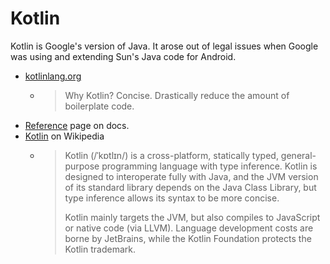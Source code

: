 # Kotlin

Kotlin is Google's version of Java. It arose out of legal issues when Google was using and extending Sun's Java code for Android.

- [kotlinlang.org](kotlinlang.org)
    - > Why Kotlin? Concise. Drastically reduce the amount of boilerplate code.
- [Reference](https://kotlinlang.org/docs/reference/) page on docs.
- [Kotlin](https://en.wikipedia.org/wiki/Kotlin_(programming_language)) on Wikipedia
    - > Kotlin (/ˈkɒtlɪn/) is a cross-platform, statically typed, general-purpose programming language with type inference. Kotlin is designed to interoperate fully with Java, and the JVM version of its standard library depends on the Java Class Library, but type inference allows its syntax to be more concise.
      >
      > Kotlin mainly targets the JVM, but also compiles to JavaScript or native code (via LLVM). Language development costs are borne by JetBrains, while the Kotlin Foundation protects the Kotlin trademark.
